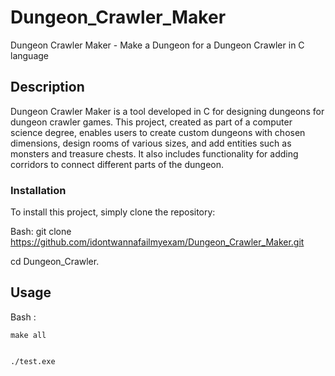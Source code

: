 # Dungeon_Crawler_Maker
Dungeon Crawler Maker - Make a Dungeon for a Dungeon Crawler in C language 

## Description
Dungeon Crawler Maker is a tool developed in C for designing dungeons for dungeon crawler games. This project, created as part of a computer science degree, enables users to create custom dungeons with chosen dimensions, design rooms of various sizes, and add entities such as monsters and treasure chests. It also includes functionality for adding corridors to connect different parts of the dungeon.

### Installation
To install this project, simply clone the repository:



Bash:
  git clone https://github.com/idontwannafailmyexam/Dungeon_Crawler_Maker.git

  
  cd Dungeon_Crawler.


## Usage

Bash :


    make all

    
    ./test.exe










